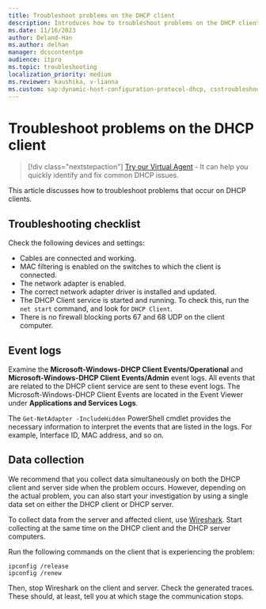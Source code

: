 ```yaml
---
title: Troubleshoot problems on the DHCP client
description: Introduces how to troubleshoot problems on the DHCP client and collect data.
ms.date: 11/16/2023
author: Deland-Han
ms.author: delhan
manager: dcscontentpm
audience: itpro
ms.topic: troubleshooting
localization_priority: medium
ms.reviewer: kaushika, v-lianna
ms.custom: sap:dynamic-host-configuration-protocol-dhcp, csstroubleshoot
---
```

# Troubleshoot problems on the DHCP client

> [!div class="nextstepaction"]
> <a href="https://vsa.services.microsoft.com/v1.0/?partnerId=7d74cf73-5217-4008-833f-87a1a278f2cb&flowId=DMC&initialQuery=31806271" target='_blank'>Try our Virtual Agent</a> - It can help you quickly identify and fix common DHCP issues.

This article discusses how to troubleshoot problems that occur on DHCP clients.

## Troubleshooting checklist

Check the following devices and settings:

- Cables are connected and working.
- MAC filtering is enabled on the switches to which the client is connected.
- The network adapter is enabled.
- The correct network adapter driver is installed and updated.
- The DHCP Client service is started and running. To check this, run the `net start` command, and look for `DHCP Client`.
- There is no firewall blocking ports 67 and 68 UDP on the client computer.

## Event logs

Examine the **Microsoft-Windows-DHCP Client Events/Operational** and **Microsoft-Windows-DHCP Client Events/Admin** event logs. All events that are related to the DHCP client service are sent to these event logs.
The Microsoft-Windows-DHCP Client Events are located in the Event Viewer under **Applications and Services Logs**.

The `Get-NetAdapter -IncludeHidden` PowerShell cmdlet provides the necessary information to interpret the events that are listed in the logs. For example, Interface ID, MAC address, and so on.

## Data collection

We recommend that you collect data simultaneously on both the DHCP client and server side when the problem occurs. However, depending on the actual problem, you can also start your investigation by using a single data set on either the DHCP client or DHCP server.

To collect data from the server and affected client, use [Wireshark](https://www.wireshark.org/download.html). Start collecting at the same time on the DHCP client and the DHCP server computers.

Run the following commands on the client that is experiencing the problem:

```console
ipconfig /release
ipconfig /renew
```

Then, stop Wireshark on the client and server. Check the generated
traces. These should, at least, tell you at which stage the
communication stops.
